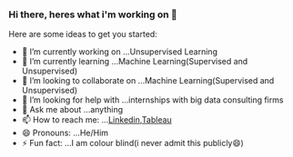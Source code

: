 ### Hi there, heres what i'm working on 👋


Here are some ideas to get you started:

- 🔭 I’m currently working on ...Unsupervised Learning
- 🌱 I’m currently learning ...Machine Learning(Supervised and Unsupervised)
- 👯 I’m looking to collaborate on ...Machine Learning(Supervised and Unsupervised)
- 🤔 I’m looking for help with ...internships with big data consulting firms
- 💬 Ask me about ...anything
- 📫 How to reach me: ...[Linkedin](https://www.linkedin.com/in/ikechi-nwaozuzu/),[Tableau](https://public.tableau.com/app/profile/ik.nwaozuzu)
- 😄 Pronouns: ...He/Him
- ⚡ Fun fact: ...I am colour blind(i never admit this publicly😄)

